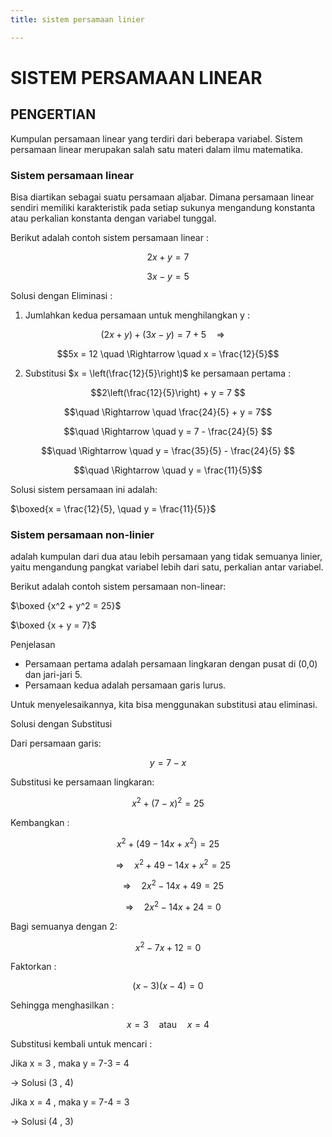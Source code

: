 ```yaml
---
title: sistem persamaan linier

---
```


# SISTEM PERSAMAAN LINEAR
## PENGERTIAN
Kumpulan persamaan linear yang terdiri dari beberapa variabel. Sistem persamaan linear merupakan salah satu materi dalam ilmu matematika.

### Sistem persamaan linear
Bisa diartikan sebagai suatu persamaan aljabar. Dimana persamaan linear sendiri memiliki karakteristik pada setiap sukunya mengandung konstanta atau perkalian konstanta dengan variabel tunggal.

Berikut adalah contoh sistem persamaan linear :

$$2x + y = 7$$

$$3x - y = 5$$

Solusi dengan Eliminasi : 

1. Jumlahkan kedua persamaan untuk menghilangkan y : 

$$(2x + y) + (3x - y) = 7 + 5 \quad \Rightarrow \quad$$ 

$$5x = 12  \quad \Rightarrow \quad x = \frac{12}{5}$$

2. Substitusi $x = \left(\frac{12}{5}\right)$ ke persamaan pertama :

$$2\left(\frac{12}{5}\right) + y = 7 $$

$$\quad \Rightarrow \quad \frac{24}{5} + y = 7$$ 

$$\quad \Rightarrow \quad y = 7 - \frac{24}{5} $$

$$\quad \Rightarrow \quad y = \frac{35}{5} - \frac{24}{5} $$

$$\quad \Rightarrow \quad y = \frac{11}{5}$$

Solusi sistem persamaan ini adalah:

$\boxed{x = \frac{12}{5}, \quad y = \frac{11}{5}}$

### Sistem persamaan non-linier 

adalah kumpulan dari dua atau lebih persamaan yang tidak semuanya linier, yaitu mengandung pangkat variabel lebih dari satu, perkalian antar variabel.

Berikut adalah contoh sistem persamaan non-linear:

$\boxed {x^2 + y^2 = 25}$

$\boxed {x + y = 7}$

Penjelasan

- Persamaan pertama  adalah persamaan lingkaran dengan pusat di (0,0) dan jari-jari 5.
- Persamaan kedua  adalah persamaan garis lurus.

Untuk menyelesaikannya, kita bisa menggunakan substitusi atau eliminasi.

Solusi dengan Substitusi

Dari persamaan garis:

$$y = 7 - x$$

Substitusi ke persamaan lingkaran:

$$x^2 + (7 - x)^2 = 25$$

Kembangkan :

$$x^2 + (49 - 14x + x^2) = 25$$

$$\quad \Rightarrow \quad x^2 + 49 - 14x + x^2 = 25$$

$$\quad \Rightarrow \quad 2x^2 - 14x + 49 = 25$$ 

$$\quad \Rightarrow \quad 2x^2 - 14x + 24 = 0$$

Bagi semuanya dengan 2:

$$x^2 - 7x + 12 = 0$$

Faktorkan :

$$(x - 3)(x - 4) = 0$$

Sehingga menghasilkan :

$$x = 3 \quad \text {atau} \quad x = 4$$

Substitusi kembali untuk mencari :

Jika x = 3 , maka y = 7-3 = 4 

→ Solusi (3 , 4)

Jika x = 4 , maka y = 7-4 = 3 

→ Solusi (4 , 3)
